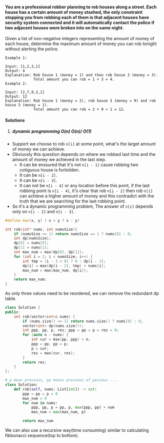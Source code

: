 #### You are a professional robber planning to rob houses along a street. Each house has a certain amount of money stashed, the only constraint stopping you from robbing each of them is that adjacent houses have security system connected and it will automatically contact the police if two adjacent houses were broken into on the same night.

Given a list of non-negative integers representing the amount of money of each house, determine the maximum amount of money you can rob tonight without alerting the police.

```
Example 1:

Input: [1,2,3,1]
Output: 4
Explanation: Rob house 1 (money = 1) and then rob house 3 (money = 3).
             Total amount you can rob = 1 + 3 = 4.
Example 2:

Input: [2,7,9,3,1]
Output: 12
Explanation: Rob house 1 (money = 2), rob house 3 (money = 9) and rob house 5 (money = 1).
             Total amount you can rob = 2 + 9 + 1 = 12.
```

#### Solutions

1. ##### dynamic programming O(n) O(n)/ O(1)

- Support we choose to rob `n[i]` at some point, what's the larget amount of money we can achieve.
- Obviuosly this question depends on where we robbed last time and the amount of money we achieved in the last step.
    - It can be enssured that it's not `n[i - 1]` cause robbing two cotiguous house is forbidden.
    - It can be `n[i - 2]`.
    - It can be `n[i - 3]`.
    - It can not be `n[i - 4]` or any location before this point, if the last robbing point is `n[i - 4]`, it's clear that rob `n[i - 2]` then rob `n[i]` can achieve a higher amount of money and this contradict with the truth that we are searching for the last robbing point.
- So it's a dynamic programming problem, The answer of `n[i]` depends only on `n[i - 2]` and `n[i - 3]`.

```cpp
#define max(x, y) ( x > y ? x : y)

int rob(int* nums, int numsSize){
    if (numsSize <= 1) return numsSize == 1 ? nums[0] : 0;
    int dp[numsSize];
    dp[0] = nums[0];
    dp[1] = nums[1];
    int max_num = max(dp[0], dp[1]);
    for (int i = 2; i < numsSize; i++) {
        int tmp = (i - 3 < 0) ? 0 : dp[i - 3];
        dp[i] = max(dp[i - 2], tmp) + nums[i];
        max_num = max(max_num, dp[i]);
    }
    return max_num;
}
```

As only three values need to be reordered, we can remove the redundant dp table.

```cpp
class Solution {
public:
    int rob(vector<int>& nums) {
        if (nums.size() <= 1) return nums.size() ? nums[0] : 0;
        vector<int> dp(nums.size());
        int ppp, pp, p, res; ppp = pp = p = res = 0;
        for (auto n : nums) {
            int cur = max(pp, ppp) + n;
            ppp = pp, pp = p;
            p = cur;
            res = max(cur, res);
        }
        return res;
    }
};
```

```python
# p mean previous, pp means previous of pevious ....
class Solution:
    def rob(self, nums: List[int]) -> int:
        ppp = pp = p = 0
        max_num = 0
        for num in nums:
            ppp, pp, p = pp, p, max(ppp, pp) + num
            max_num = max(max_num, p)

        return max_num
```

We can also use a recursive way(time consuming) similar to calculating fibbonacci sequence(top to bottom).

